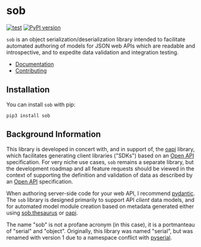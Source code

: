 # sob

[![test](https://github.com/enorganic/sob/actions/workflows/test.yml/badge.svg?branch=main)](https://github.com/enorganic/sob/actions/workflows/test.yml)
[![PyPI version](https://badge.fury.io/py/sob.svg?icon=si%3Apython)](https://badge.fury.io/py/sob)

`sob` is an object serialization/deserialization library intended to facilitate
automated authoring of models for JSON web APIs which are readable and
introspective, and to expedite data validation and integration testing.

- [Documentation](https://sob.enorganic.org)
- [Contributing](https://sob.enorganic.org/contributing)

## Installation

You can install `sob` with pip:

```shell
pip3 install sob
```

## Background Information

This library is developed in concert with, and in support of, the
[oapi](https://enorganic.github.io/oapi/) library, which facilitates
generating client libraries ("SDKs") based on an
[Open API](https://www.openapis.org/) specification. For very niche use cases,
`sob` remains a separate library, but the development roadmap and all feature
requests should be viewed in the context of supporting the definition and
validation of data as described by an [Open API](https://www.openapis.org/)
specification.

When authoring server-side code for your web API, I recommend
[pydantic](https://docs.pydantic.dev/latest/). The `sob` library is designed
primarily to support API *client* data models, and for automated model module
creation based on metadata generated either using
[sob.thesaurus](https://sob.enorganic.org/api/thesaurus) or
[oapi](https://oapi.enorganic.org/).

The name "sob" is not a profane acronym (in this case), it is a portmanteau
of "serial" and "object". Originally, this library was named "serial",
but was renamed with version 1 due to a namespace conflict with
[pyserial](https://pyserial.readthedocs.io/en/latest/).
